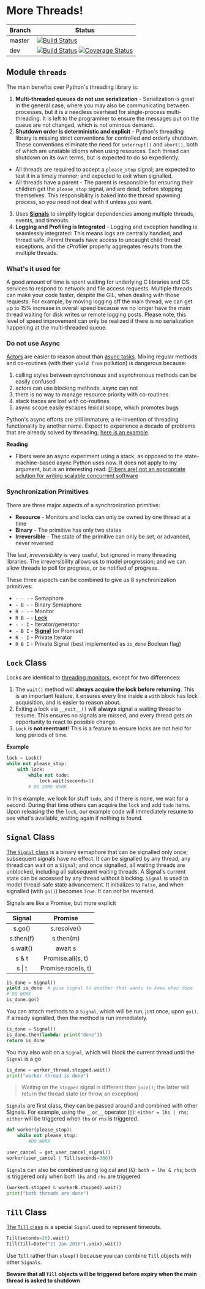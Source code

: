 
# More Threads!


|Branch      |Status   |
|------------|---------|
|master      | [![Build Status](https://travis-ci.org/klahnakoski/mo-threads.svg?branch=master)](https://travis-ci.org/klahnakoski/mo-threads) |
|dev         | [![Build Status](https://travis-ci.org/klahnakoski/mo-threads.svg?branch=dev)](https://travis-ci.org/klahnakoski/mo-threads)  [![Coverage Status](https://coveralls.io/repos/github/klahnakoski/mo-threads/badge.svg?branch=dev)](https://coveralls.io/github/klahnakoski/mo-threads?branch=dev)  |

## Module `threads`

The main benefits over Python's threading library is:

1. **Multi-threaded queues do not use serialization** - Serialization is 
great in the general case, where you may also be communicating between 
processes, but it is a needless overhead for single-process multi-threading. 
It is left to the programmer to ensure the messages put on the queue are 
not changed, which is not ominous demand.
2. **Shutdown order is deterministic and explicit** - Python's threading 
library is missing strict conventions for controlled and orderly shutdown. 
These conventions eliminate the need for `interrupt()` and `abort()`, both of 
which are unstable idioms when using resources. Each thread can shutdown on 
its own terms, but is expected to do so expediently.
  * All threads are required to accept a `please_stop` signal; are 
  expected to test it in a timely manner; and expected to exit when signalled.
  * All threads have a parent - The parent is responsible for ensuring their 
  children get the `please_stop` signal, and are dead, before stopping 
  themselves. This responsibility is baked into the thread spawning process, 
  so you need not deal with it unless you want.
3. Uses [**Signals**](#signal-class) to simplify logical 
dependencies among multiple threads, events, and timeouts.
4. **Logging and Profiling is Integrated** - Logging and exception handling 
is seamlessly integrated: This means logs are centrally handled, and thread 
safe. Parent threads have access to uncaught child thread exceptions, and 
the cProfiler properly aggregates results from the multiple threads.


### What's it used for

A good amount of time is spent waiting for underlying C libraries and OS
services to respond to network and file access requests. Multiple
threads can make your code faster, despite the GIL, when dealing with those
requests. For example, by moving logging off the main thread, we can get
up to 15% increase in overall speed because we no longer have the main thread
waiting for disk writes or remote logging posts. Please note, this level of
speed improvement can only be realized if there is no serialization happening
at the multi-threaded queue.  

### Do not use Async

[Actors](http://en.wikipedia.org/wiki/Actor_model) are easier to reason about than [async tasks](https://docs.python.org/3/library/asyncio-task.html). Mixing regular methods and co-routines (with their `yield from` pollution) is dangerous because:

1. calling styles between synchronous and asynchronous methods can be easily confused
2. actors can use blocking methods, async can not
3. there is no way to manage resource priority with co-routines.
4. stack traces are lost with co-routines
5. async scope easily escapes lexical scope, which promotes bugs 

Python's async efforts are still immature; a re-invention of threading functionality by another name. Expect to experience a decade of problems that are already solved by threading; [here is an example](https://www.python.org/dev/peps/pep-0550/).  

**Reading**

* Fibers were an async experiment using a stack, as opposed to the state-machine-based async Python uses now. It does not apply to my argument, but is an interesting read: [[Fibers are] not an appropriate solution for writing scalable concurrent software](http://www.open-std.org/JTC1/SC22/WG21/docs/papers/2018/p1364r0.pdf)


### Synchronization Primitives

There are three major aspects of a synchronization primitive:

* **Resource** - Monitors and locks can only be owned by one thread at a time
* **Binary** - The primitive has only two states
* **Irreversible** - The state of the primitive can only be set, or advanced, never reversed

The last, *irreversibility* is very useful, but ignored in many threading
libraries. The irreversibility allows us to model progression; and
we can allow threads to poll for progress, or be notified of progress. 

These three aspects can be combined to give us 8 synchronization primitives:

* `- - -` - Semaphore
* `- B -` - Binary Semaphore
* `R - -` - Monitor
* `R B -` - **[Lock](#lock-class)**
* `- - I` - Iterator/generator
* `- B I` - **[Signal](#signal-class)** (or Promise)
* `R - I` - Private Iterator 
* `R B I` - Private Signal (best implemented as `is_done` Boolean flag)

## `Lock` Class

Locks are identical to [threading monitors](https://en.wikipedia.org/wiki/Monitor_(synchronization)), except for two differences: 

1. The `wait()` method will **always acquire the lock before returning**. This is an important feature, it ensures every line inside a `with` block has lock acquisition, and is easier to reason about.
2. Exiting a lock via `__exit__()` will **always** signal a waiting thread to resume. This ensures no signals are missed, and every thread gets an opportunity to react to possible change.
3. `Lock` is **not reentrant**! This is a feature to ensure locks are not held for long periods of time.

**Example**
```python
lock = Lock()
while not please_stop:
    with lock:
        while not todo:
            lock.wait(seconds=1)
        # DO SOME WORK
```
In this example, we look for stuff `todo`, and if there is none, we wait for a second. During that time others can acquire the `lock` and add `todo` items. Upon releasing the the `lock`, our example code will immediately resume to see what's available, waiting again if nothing is found.


## `Signal` Class

[The `Signal` class](mo_threads/signals.py) is a binary semaphore that can be signalled only once; subsequent signals have no effect. It can be signalled by any thread; any thread can wait on a `Signal`; and once signalled, all waiting threads are unblocked, including all subsequent waiting threads. A Signal's current state can be accessed by any thread without blocking. `Signal` is used to model thread-safe state advancement. It initializes to `False`, and when signalled (with `go()`) becomes `True`. It can not be reversed.  

Signals are like a Promise, but more explicit 

|   Signal   |      Promise       |
|:----------:|:------------------:|
|   s.go()   |    s.resolve()     |
| s.then(f) |     s.then(m)      |
|  s.wait()  |      await s       |
|   s & t    | Promise.all(s, t)  | 
|   s &vert; t    | Promise.race(s, t) |

```python
is_done = Signal()
yield is_done  # give signal to another that wants to know when done
# DO WORK
is_done.go()
```

You can attach methods to a `Signal`, which will be run, just once, upon `go()`. If already signalled, then the method is run immediately.

```python
is_done = Signal()
is_done.then(lambda: print("done"))
return is_done
```

You may also wait on a `Signal`, which will block the current thread until the `Signal` is a go

```python
is_done = worker_thread.stopped.wait()
print("worker thread is done")
```

> Waiting on the `stopped` signal is different than `join()`; the latter will return the thread state (or throw an exception)


`Signals` are first class, they can be passed around and combined with other Signals. For example, using the `__or__` operator (`|`):  `either = lhs | rhs`; `either` will be triggered when `lhs` or `rhs` is triggered.

```python
def worker(please_stop):
    while not please_stop:
        #DO WORK 

user_cancel = get_user_cancel_signal()
worker(user_cancel | Till(seconds=360))
```

`Signal`s can also be combined using logical and (`&`):  `both = lhs & rhs`; `both` is triggered only when both `lhs` and `rhs` are triggered:

```python
(workerA.stopped & workerB.stopped).wait()
print("both threads are done")
```

## `Till` Class

[The `Till` class](mo-threads/till.py) is a special `Signal` used to represent timeouts.  

```python
Till(seconds=20).wait()
Till(till=Date("21 Jan 2016").unix).wait()
```

Use `Till` rather than `sleep()` because you can combine `Till` objects with other `Signals`. 

**Beware that all `Till` objects will be triggered before expiry when the main thread is asked to shutdown**
